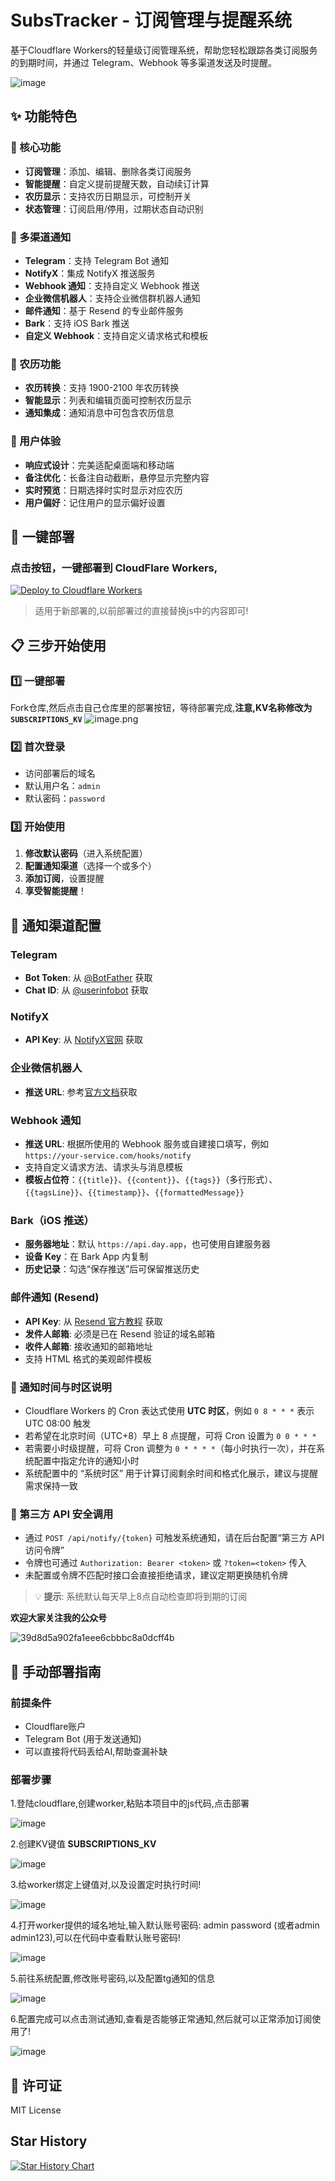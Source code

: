 # SubsTracker - 订阅管理与提醒系统

基于Cloudflare Workers的轻量级订阅管理系统，帮助您轻松跟踪各类订阅服务的到期时间，并通过 Telegram、Webhook 等多渠道发送及时提醒。

![image](https://github.com/user-attachments/assets/22ff1592-7836-4f73-aa13-24e9d43d7064)

## ✨ 功能特色

### 🎯 核心功能
- **订阅管理**：添加、编辑、删除各类订阅服务
- **智能提醒**：自定义提前提醒天数，自动续订计算
- **农历显示**：支持农历日期显示，可控制开关
- **状态管理**：订阅启用/停用，过期状态自动识别

### 📱 多渠道通知
- **Telegram**：支持 Telegram Bot 通知
- **NotifyX**：集成 NotifyX 推送服务
- **Webhook 通知**：支持自定义 Webhook 推送
- **企业微信机器人**：支持企业微信群机器人通知
- **邮件通知**：基于 Resend 的专业邮件服务
- **Bark**：支持 iOS Bark 推送
- **自定义 Webhook**：支持自定义请求格式和模板

### 🌙 农历功能
- **农历转换**：支持 1900-2100 年农历转换
- **智能显示**：列表和编辑页面可控制农历显示
- **通知集成**：通知消息中可包含农历信息

### 🎨 用户体验
- **响应式设计**：完美适配桌面端和移动端
- **备注优化**：长备注自动截断，悬停显示完整内容
- **实时预览**：日期选择时实时显示对应农历
- **用户偏好**：记住用户的显示偏好设置

## 🚀 一键部署

### 点击按钮，一键部署到 CloudFlare Workers,

[![Deploy to Cloudflare Workers](https://deploy.workers.cloudflare.com/button)](https://deploy.workers.cloudflare.com/?url=https://github.com/assast/SubsTracker)


> 适用于新部署的,以前部署过的直接替换js中的内容即可!

## 📋 三步开始使用

### 1️⃣ 一键部署
Fork仓库,然后点击自己仓库里的部署按钮，等待部署完成,**注意,KV名称修改为 `SUBSCRIPTIONS_KV`**
![image.png](https://img.wangwangit.com/file/1751942578108_image.png)

### 2️⃣ 首次登录
- 访问部署后的域名
- 默认用户名：`admin`
- 默认密码：`password`

### 3️⃣ 开始使用
1. **修改默认密码**（进入系统配置）
2. **配置通知渠道**（选择一个或多个）
3. **添加订阅**，设置提醒
4. **享受智能提醒**！

## 🔧 通知渠道配置

### Telegram
- **Bot Token**: 从 [@BotFather](https://t.me/BotFather) 获取
- **Chat ID**: 从 [@userinfobot](https://t.me/userinfobot) 获取

### NotifyX
- **API Key**: 从 [NotifyX官网](https://www.notifyx.cn/) 获取

### 企业微信机器人
- **推送 URL**: 参考[官方文档](https://developer.work.weixin.qq.com/document/path/91770)获取

### Webhook 通知
- **推送 URL**: 根据所使用的 Webhook 服务或自建接口填写，例如 `https://your-service.com/hooks/notify`
- 支持自定义请求方法、请求头与消息模板
- **模板占位符**：`{{title}}`、`{{content}}`、`{{tags}}`（多行形式）、`{{tagsLine}}`、`{{timestamp}}`、`{{formattedMessage}}`

### Bark（iOS 推送）
- **服务器地址**：默认 `https://api.day.app`，也可使用自建服务器
- **设备 Key**：在 Bark App 内复制
- **历史记录**：勾选“保存推送”后可保留推送历史

### 邮件通知 (Resend)
- **API Key**: 从 [Resend 官方教程](https://developers.cloudflare.com/workers/tutorials/send-emails-with-resend/) 获取
- **发件人邮箱**: 必须是已在 Resend 验证的域名邮箱
- **收件人邮箱**: 接收通知的邮箱地址
- 支持 HTML 格式的美观邮件模板

### 🔔 通知时间与时区说明
- Cloudflare Workers 的 Cron 表达式使用 **UTC 时区**，例如 `0 8 * * *` 表示 UTC 08:00 触发
- 若希望在北京时间（UTC+8）早上 8 点提醒，可将 Cron 设置为 `0 0 * * *`
- 若需要小时级提醒，可将 Cron 调整为 `0 * * * *`（每小时执行一次），并在系统配置中指定允许的通知小时
- 系统配置中的 “系统时区” 用于计算订阅剩余时间和格式化展示，建议与提醒需求保持一致

### 🔐 第三方 API 安全调用
- 通过 `POST /api/notify/{token}` 可触发系统通知，请在后台配置“第三方 API 访问令牌”
- 令牌也可通过 `Authorization: Bearer <token>` 或 `?token=<token>` 传入
- 未配置或令牌不匹配时接口会直接拒绝请求，建议定期更换随机令牌


> 💡 **提示**: 系统默认每天早上8点自动检查即将到期的订阅


**欢迎大家关注我的公众号**

![39d8d5a902fa1eee6cbbbc8a0dcff4b](https://github.com/user-attachments/assets/96bae085-4299-4377-9958-9a3a11294efc)



## 🚀 手动部署指南

### 前提条件

- Cloudflare账户
- Telegram Bot (用于发送通知)
- 可以直接将代码丢给AI,帮助查漏补缺

### 部署步骤

1.登陆cloudflare,创建worker,粘贴本项目中的js代码,点击部署

![image](https://github.com/user-attachments/assets/ff4ac794-01e1-4916-b226-1f4f604dcbd3)


2.创建KV键值 **SUBSCRIPTIONS_KV**

![image](https://github.com/user-attachments/assets/c9ebaf3e-6015-4400-bb0a-1a55fd5e14d2)


3.给worker绑定上键值对,以及设置定时执行时间!

![image](https://github.com/user-attachments/assets/25b663b3-8e8e-4386-a499-9b6bf12ead76)


4.打开worker提供的域名地址,输入默认账号密码: admin  password (或者admin admin123),可以在代码中查看默认账号密码!

![image](https://github.com/user-attachments/assets/5dac1ce0-43a3-4642-925c-d9cf21076454)


5.前往系统配置,修改账号密码,以及配置tg通知的信息

![image](https://github.com/user-attachments/assets/f6db2089-28a1-439d-9de0-412ee4b2807f)


6.配置完成可以点击测试通知,查看是否能够正常通知,然后就可以正常添加订阅使用了!

![image](https://github.com/user-attachments/assets/af530379-332c-4482-9e6e-229a9e24775e)


## 📜 许可证

MIT License

## Star History

[![Star History Chart](https://api.star-history.com/svg?repos=assast/SubsTracker&type=Date)](https://www.star-history.com/#assast/SubsTracker&Date)
